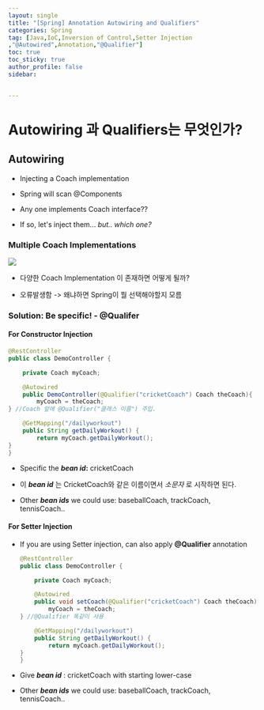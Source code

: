 ```yaml
---
layout: single
title: "[Spring] Annotation Autowiring and Qualifiers"
categories: Spring
tag: [Java,IoC,Inversion of Control,Setter Injection
,"@Autowired",Annotation,"@Qualifier"]
toc: true
toc_sticky: true
author_profile: false
sidebar:


---
```


# Autowiring 과 Qualifiers는 무엇인가?

## Autowiring

- Injecting a Coach implementation

- Spring will scan @Components

- Any one implements Coach interface??

- If so, let's inject them... *but.. which one?*

### Multiple Coach Implementations

![](https://i.imgur.com/AE6I5K9.png)


- 다양한 Coach Implementation 이 존재하면 어떻게 될까?

- 오류발생함 -> 왜냐하면 Spring이 뭘 선택해야할지 모름

### Solution: Be specific! - @Qualifer

#### For Constructor Injection

```java
@RestController
public class DemoController {

    private Coach myCoach;

    @Autowired
    public DemoController(@Qualifier("cricketCoach") Coach theCoach){
        myCoach = theCoach;
} //Coach 앞에 @Qualifier("클래스 이름") 주입.

    @GetMapping("/dailyworkout")
    public String getDailyWorkout() {
        return myCoach.getDailyWorkout();
}
}
```

- Specific the ***bean id*:** cricketCoach

- 이 ***bean id*** 는 CricketCoach와 같은 이름이면서 *소문자* 로 시작하면 된다.
- Other ***bean ids*** we could use: baseballCoach, trackCoach, tennisCoach..

#### For Setter Injection

- If you are using Setter injection, can also apply **@Qualifier** annotation
  
  ```java
  @RestController
  public class DemoController {
  
      private Coach myCoach;
  
      @Autowired
      public void setCoach(@Qualifier("cricketCoach") Coach theCoach){
          myCoach = theCoach;
  } //@Qualifier 똑같이 사용
  
      @GetMapping("/dailyworkout")
      public String getDailyWorkout() {
          return myCoach.getDailyWorkout();
  }
  }
  ```

- Give ***bean id*** : cricketCoach with starting lower-case
- Other ***bean ids*** we could use: baseballCoach, trackCoach, tennisCoach..
